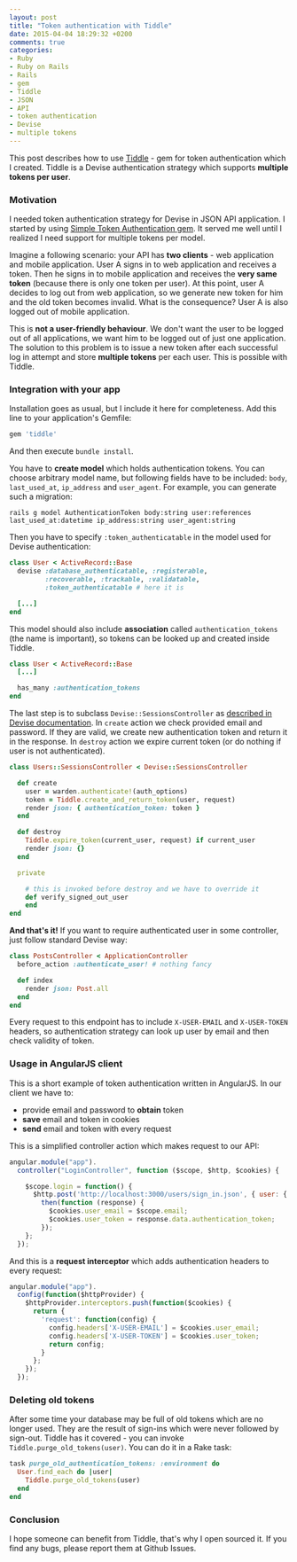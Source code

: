 ```yaml
---
layout: post
title: "Token authentication with Tiddle"
date: 2015-04-04 18:29:32 +0200
comments: true
categories:
- Ruby
- Ruby on Rails
- Rails
- gem
- Tiddle
- JSON
- API
- token authentication
- Devise
- multiple tokens
---
```


This post describes how to use [Tiddle](https://github.com/adamniedzielski/tiddle/) - gem for token authentication which I created. Tiddle is a Devise authentication strategy which supports **multiple tokens per user**.

<!-- more -->

### Motivation

I needed token authentication strategy for Devise in JSON API application. I started by using [Simple Token Authentication gem](https://github.com/gonzalo-bulnes/simple_token_authentication). It served me well until I realized I need support for multiple tokens per model.

Imagine a following scenario: your API has **two clients** - web application and mobile application. User A signs in to web application and receives a token. Then he signs in to mobile application and receives the **very same token** (because there is only one token per user). At this point, user A decides to log out from web application, so we generate new token for him and the old token becomes invalid. What is the consequence? User A is also logged out of mobile application.

This is **not a user-friendly behaviour**. We don't want the user to be logged out of all applications, we want him to be logged out of just one application. The solution to this problem is to issue a new token after each successful log in attempt and store **multiple tokens** per each user. This is possible with Tiddle.

### Integration with your app

Installation goes as usual, but I include it here for completeness. Add this line to your application's Gemfile:

```ruby
gem 'tiddle'
```

And then execute ```bundle install```.

You have to **create model** which holds authentication tokens. You can choose arbitrary model name, but following fields have to be included: ```body```, ```last_used_at```, ```ip_address``` and ```user_agent```. For example, you can generate such a migration:

```
rails g model AuthenticationToken body:string user:references last_used_at:datetime ip_address:string user_agent:string
```

Then you have to specify ```:token_authenticatable``` in the model used for Devise authentication:

```ruby
class User < ActiveRecord::Base
  devise :database_authenticatable, :registerable,
         :recoverable, :trackable, :validatable,
         :token_authenticatable # here it is

  [...]
end
```

This model should also include **association** called ```authentication_tokens``` (the name is important), so tokens can be looked up and created inside Tiddle.

```ruby
class User < ActiveRecord::Base
  [...]

  has_many :authentication_tokens
end
```

The last step is to subclass ```Devise::SessionsController``` as [described in Devise documentation](https://github.com/plataformatec/devise#configuring-controllers). In ```create``` action we check provided email and password. If they are valid, we create new authentication token and return it in the response. In ```destroy``` action we expire current token (or do nothing if user is not authenticated).

```ruby
class Users::SessionsController < Devise::SessionsController

  def create
    user = warden.authenticate!(auth_options)
    token = Tiddle.create_and_return_token(user, request)
    render json: { authentication_token: token }
  end

  def destroy
    Tiddle.expire_token(current_user, request) if current_user
    render json: {}
  end

  private

    # this is invoked before destroy and we have to override it
    def verify_signed_out_user
    end
end
```

**And that's it!** If you want to require authenticated user in some controller, just follow standard Devise way:

```ruby
class PostsController < ApplicationController
  before_action :authenticate_user! # nothing fancy

  def index
    render json: Post.all
  end
end
```

Every request to this endpoint has to include ```X-USER-EMAIL``` and ```X-USER-TOKEN``` headers, so authentication strategy can look up user by email and then check validity of token.

### Usage in AngularJS client

This is a short example of token authentication written in AngularJS. In our client we have to:

* provide email and password to **obtain** token
* **save** email and token in cookies
* **send** email and token with every request

This is a simplified controller action which makes request to our API:

```javascript
angular.module("app").
  controller("LoginController", function ($scope, $http, $cookies) {

    $scope.login = function() {
      $http.post('http://localhost:3000/users/sign_in.json', { user: { email: $scope.email, password: $scope.password } }).
        then(function (response) {
          $cookies.user_email = $scope.email;
          $cookies.user_token = response.data.authentication_token;
        });
    };
  });
```

And this is a **request interceptor** which adds authentication headers to every request:

```javascript
angular.module("app").
  config(function($httpProvider) {
    $httpProvider.interceptors.push(function($cookies) {
      return {
        'request': function(config) {
          config.headers['X-USER-EMAIL'] = $cookies.user_email;
          config.headers['X-USER-TOKEN'] = $cookies.user_token;
          return config;
        }
      };
    });
  });
```

### Deleting old tokens

After some time your database may be full of old tokens which are no longer used. They are the result of sign-ins which were never followed by sign-out. Tiddle has it covered - you can invoke ```Tiddle.purge_old_tokens(user)```. You can do it in a Rake task:

```ruby
task purge_old_authentication_tokens: :environment do
  User.find_each do |user|
    Tiddle.purge_old_tokens(user)
  end
end
```

### Conclusion

I hope someone can benefit from Tiddle, that's why I open sourced it. If you find any bugs, please report them at Github Issues.
